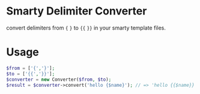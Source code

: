 # Smarty Delimiter Converter

convert delimiters from `{` `}` to `{{`  `}}` in your smarty template files.

# Usage

```php
$from = ['{','}'];
$to = ['{{','}}'];
$converter = new Converter($from, $to);
$result = $converter->convert('hello {$name}'); // => 'hello {{$name}}'
```

